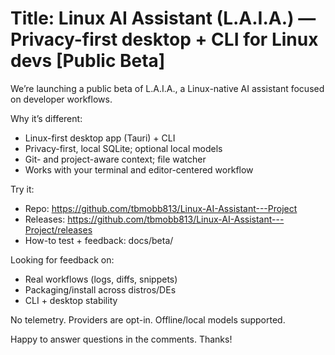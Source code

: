 # Title: Linux AI Assistant (L.A.I.A.) — Privacy-first desktop + CLI for Linux devs [Public Beta]

We’re launching a public beta of L.A.I.A., a Linux-native AI assistant focused on developer workflows.

Why it’s different:

- Linux-first desktop app (Tauri) + CLI
- Privacy-first, local SQLite; optional local models
- Git- and project-aware context; file watcher
- Works with your terminal and editor-centered workflow

Try it:

- Repo: https://github.com/tbmobb813/Linux-AI-Assistant---Project
- Releases: https://github.com/tbmobb813/Linux-AI-Assistant---Project/releases
- How-to test + feedback: docs/beta/

Looking for feedback on:

- Real workflows (logs, diffs, snippets)
- Packaging/install across distros/DEs
- CLI + desktop stability

No telemetry. Providers are opt-in. Offline/local models supported.

Happy to answer questions in the comments. Thanks!
